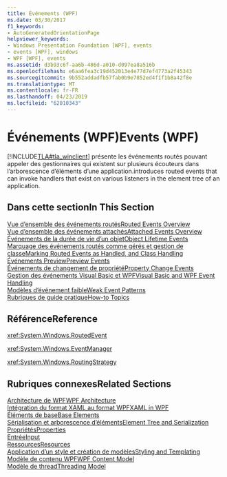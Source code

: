 ```yaml
---
title: Événements (WPF)
ms.date: 03/30/2017
f1_keywords:
- AutoGeneratedOrientationPage
helpviewer_keywords:
- Windows Presentation Foundation [WPF], events
- events [WPF], windows
- WPF [WPF], events
ms.assetid: d3b93c6f-aa6b-486d-a010-d097ea8a516b
ms.openlocfilehash: e6aa6fea3c19d452013e4e77d7ef4773a2f45343
ms.sourcegitcommit: 9b552addadfb57fab0b9e7852ed4f1f1b8a42f8e
ms.translationtype: MT
ms.contentlocale: fr-FR
ms.lasthandoff: 04/23/2019
ms.locfileid: "62010343"
---
```

# <a name="events-wpf"></a><span data-ttu-id="bfdcb-102">Événements (WPF)</span><span class="sxs-lookup"><span data-stu-id="bfdcb-102">Events (WPF)</span></span>
[!INCLUDE[TLA#tla_winclient](../../../../includes/tlasharptla-winclient-md.md)] <span data-ttu-id="bfdcb-103">présente les événements routés pouvant appeler des gestionnaires qui existent sur plusieurs écouteurs dans l’arborescence d’éléments d’une application.</span><span class="sxs-lookup"><span data-stu-id="bfdcb-103">introduces routed events that can invoke handlers that exist on various listeners in the element tree of an application.</span></span>  
  
## <a name="in-this-section"></a><span data-ttu-id="bfdcb-104">Dans cette section</span><span class="sxs-lookup"><span data-stu-id="bfdcb-104">In This Section</span></span>  
 [<span data-ttu-id="bfdcb-105">Vue d’ensemble des événements routés</span><span class="sxs-lookup"><span data-stu-id="bfdcb-105">Routed Events Overview</span></span>](routed-events-overview.md)  
 [<span data-ttu-id="bfdcb-106">Vue d’ensemble des événements attachés</span><span class="sxs-lookup"><span data-stu-id="bfdcb-106">Attached Events Overview</span></span>](attached-events-overview.md)  
 [<span data-ttu-id="bfdcb-107">Événements de la durée de vie d’un objet</span><span class="sxs-lookup"><span data-stu-id="bfdcb-107">Object Lifetime Events</span></span>](object-lifetime-events.md)  
 [<span data-ttu-id="bfdcb-108">Marquage des événements routés comme gérés et gestion de classe</span><span class="sxs-lookup"><span data-stu-id="bfdcb-108">Marking Routed Events as Handled, and Class Handling</span></span>](marking-routed-events-as-handled-and-class-handling.md)  
 [<span data-ttu-id="bfdcb-109">Événements Preview</span><span class="sxs-lookup"><span data-stu-id="bfdcb-109">Preview Events</span></span>](preview-events.md)  
 [<span data-ttu-id="bfdcb-110">Événements de changement de propriété</span><span class="sxs-lookup"><span data-stu-id="bfdcb-110">Property Change Events</span></span>](property-change-events.md)  
 [<span data-ttu-id="bfdcb-111">Gestion des événements Visual Basic et WPF</span><span class="sxs-lookup"><span data-stu-id="bfdcb-111">Visual Basic and WPF Event Handling</span></span>](visual-basic-and-wpf-event-handling.md)  
 [<span data-ttu-id="bfdcb-112">Modèles d’événement faible</span><span class="sxs-lookup"><span data-stu-id="bfdcb-112">Weak Event Patterns</span></span>](weak-event-patterns.md)  
 [<span data-ttu-id="bfdcb-113">Rubriques de guide pratique</span><span class="sxs-lookup"><span data-stu-id="bfdcb-113">How-to Topics</span></span>](events-how-to-topics.md)  
  
## <a name="reference"></a><span data-ttu-id="bfdcb-114">Référence</span><span class="sxs-lookup"><span data-stu-id="bfdcb-114">Reference</span></span>  
 <xref:System.Windows.RoutedEvent>  
  
 <xref:System.Windows.EventManager>  
  
 <xref:System.Windows.RoutingStrategy>  
  
## <a name="related-sections"></a><span data-ttu-id="bfdcb-115">Rubriques connexes</span><span class="sxs-lookup"><span data-stu-id="bfdcb-115">Related Sections</span></span>  
 [<span data-ttu-id="bfdcb-116">Architecture de WPF</span><span class="sxs-lookup"><span data-stu-id="bfdcb-116">WPF Architecture</span></span>](wpf-architecture.md)  
  [<span data-ttu-id="bfdcb-117">Intégration du format XAML au format WPF</span><span class="sxs-lookup"><span data-stu-id="bfdcb-117">XAML in WPF</span></span>](xaml-in-wpf.md)  
  [<span data-ttu-id="bfdcb-118">Éléments de base</span><span class="sxs-lookup"><span data-stu-id="bfdcb-118">Base Elements</span></span>](base-elements.md)  
  [<span data-ttu-id="bfdcb-119">Sérialisation et arborescence d’éléments</span><span class="sxs-lookup"><span data-stu-id="bfdcb-119">Element Tree and Serialization</span></span>](element-tree-and-serialization.md)  
  [<span data-ttu-id="bfdcb-120">Propriétés</span><span class="sxs-lookup"><span data-stu-id="bfdcb-120">Properties</span></span>](properties-wpf.md)  
  [<span data-ttu-id="bfdcb-121">Entrée</span><span class="sxs-lookup"><span data-stu-id="bfdcb-121">Input</span></span>](input-wpf.md)  
  [<span data-ttu-id="bfdcb-122">Ressources</span><span class="sxs-lookup"><span data-stu-id="bfdcb-122">Resources</span></span>](resources-wpf.md)  
  [<span data-ttu-id="bfdcb-123">Application d’un style et création de modèles</span><span class="sxs-lookup"><span data-stu-id="bfdcb-123">Styling and Templating</span></span>](../controls/styling-and-templating.md)  
  [<span data-ttu-id="bfdcb-124">Modèle de contenu WPF</span><span class="sxs-lookup"><span data-stu-id="bfdcb-124">WPF Content Model</span></span>](../controls/wpf-content-model.md)  
  [<span data-ttu-id="bfdcb-125">Modèle de thread</span><span class="sxs-lookup"><span data-stu-id="bfdcb-125">Threading Model</span></span>](threading-model.md)
